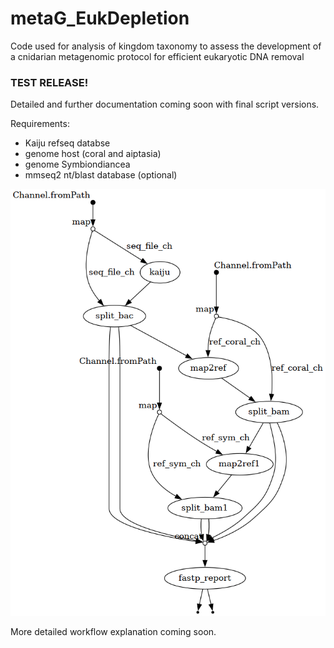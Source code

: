 # metaG_EukDepletion
Code used for analysis of kingdom taxonomy to assess the development of a cnidarian metagenomic protocol for efficient eukaryotic DNA removal

 
### TEST RELEASE!

Detailed and further documentation coming soon with final script versions. 

Requirements:
- Kaiju refseq databse 
- genome host (coral and aiptasia)
- genome Symbiondiancea
- mmseq2 nt/blast database (optional)


![Alt text](flowchart_fastp.png "Workflow diagram")

More detailed workflow explanation coming soon.
